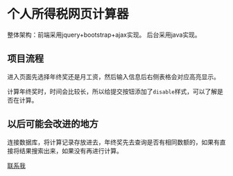 # 个人所得税网页计算器
整体架构：前端采用jquery+bootstrap+ajax实现。
后台采用java实现。

## 项目流程
进入页面先选择年终奖还是月工资，然后输入信息后右侧表格会对应高亮显示。

计算年终奖时，时间会比较长，所以给提交按钮添加了`disable`样式，可以了解是否在计算。

## 以后可能会改进的地方
连接数据库，将计算记录存放进去，年终奖先去查询是否有相同数额的，如果有直接将结果搜索出来，如果没有再进行计算。

<a href="mailto:dzy780104547@163.com">联系我</a>

